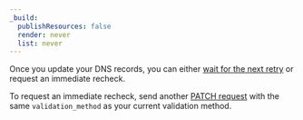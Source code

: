 ```yaml
---
_build:
  publishResources: false
  render: never
  list: never
---
```


Once you update your DNS records, you can either [wait for the next retry](/ssl/ssl-tls/validation-backoff-schedule/) or request an immediate recheck.

To request an immediate recheck, send another [PATCH request](https://api.cloudflare.com/#ssl-verification-edit-ssl-certificate-pack-validation-method) with the same `validation_method` as your current validation method.
